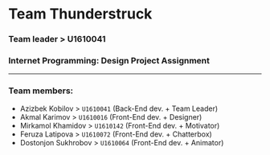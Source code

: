 # Team Thunderstruck
### Team leader > U1610041
### Internet Programming: Design Project Assignment

---

### Team members:
+ Azizbek Kobilov		>		`U1610041`	(Back-End dev. + Team Leader)
+ Akmal Karimov			>		`U1610016`	(Front-End dev. + Designer) 
+ Mirkamol Khamidov		>		`U1610142`	(Front-End dev. + Motivator)
+ Feruza Latipova		>		`U1610072`	(Front-End dev. + Chatterbox)
+ Dostonjon Sukhrobov 	>		`U1610064`	(Front-End dev. + Animator)